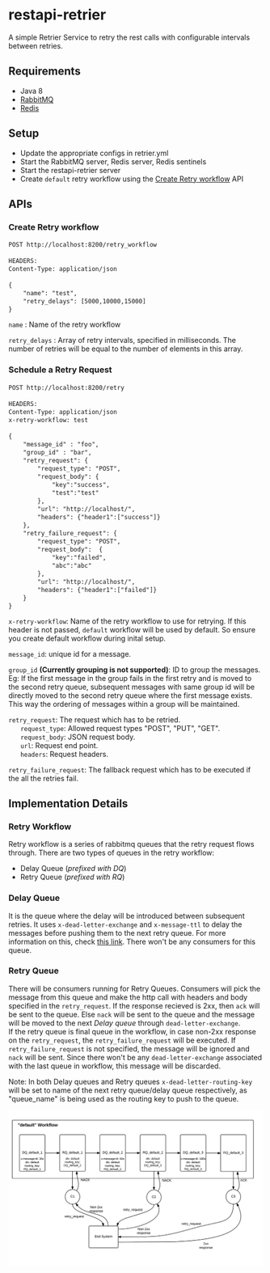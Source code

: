 # restapi-retrier
A simple Retrier Service to retry the rest calls with configurable intervals between retries.

## Requirements
* Java 8
* [RabbitMQ](https://www.rabbitmq.com/download.html)
* [Redis](http://redis.io/topics/quickstart)


## Setup

* Update the appropriate configs in retrier.yml
* Start the RabbitMQ server, Redis server, Redis sentinels
* Start the restapi-retrier server
* Create `default` retry workflow using the [Create Retry workflow](#create-retry-workflow) API


## APIs

### Create Retry workflow

```
POST http://localhost:8200/retry_workflow

HEADERS: 
Content-Type: application/json

{
    "name": "test",
    "retry_delays": [5000,10000,15000]
}
```
`name` : Name of the retry workflow

`retry_delays` : Array of retry intervals, specified in milliseconds. The number of retries will be equal to the number of elements in this array.

### Schedule a Retry Request

```
POST http://localhost:8200/retry

HEADERS: 
Content-Type: application/json
x-retry-workflow: test

{
    "message_id" : "foo",
    "group_id" : "bar",
    "retry_request": {
        "request_type": "POST",
        "request_body": {
            "key":"success",
            "test":"test"
        },
        "url": "http://localhost/",
        "headers": {"header1":["success"]}
    },
    "retry_failure_request": {
        "request_type": "POST",
        "request_body":  {
            "key":"failed",
            "abc":"abc"
        },
        "url": "http://localhost/",
        "headers": {"header1":["failed"]}
    }
}
```

`x-retry-workflow`: Name of the retry workflow to use for retrying. If this header is not passed, `default` workflow will be used by default. So ensure you create default workflow during inital setup.

`message_id`: unique id for a message.

`group_id` **(Currently grouping is not supported)**: ID to group the messages. 
Eg: If the first message in the group fails in the first retry and is moved to the second retry queue, subsequent messages with same group id will be directly moved to the second retry queue where the first message exists. This way the ordering of messages within a group will be maintained. 

`retry_request`: The request which has to be retried.
<br>
&nbsp;&nbsp;&nbsp;&nbsp;&nbsp;&nbsp;`request_type`: Allowed request types "POST", "PUT", "GET".
<br>
&nbsp;&nbsp;&nbsp;&nbsp;&nbsp;&nbsp;`request_body`: JSON request body.
<br>
&nbsp;&nbsp;&nbsp;&nbsp;&nbsp;&nbsp;`url`: Request end point.
<br>
&nbsp;&nbsp;&nbsp;&nbsp;&nbsp;&nbsp;`headers`: Request headers.

`retry_failure_request`: The fallback request which has to be executed if the all the retries fail.


## Implementation Details

### Retry Workflow
Retry workflow is a series of rabbitmq queues that the retry request flows through. 
There are two types of queues in the retry workflow:
* Delay Queue (*prefixed with DQ*)
* Retry Queue (*prefixed with RQ*)

### Delay Queue
It is the queue where the delay will be introduced between subsequent retries. It uses `x-dead-letter-exchange` and `x-message-ttl` to delay the messages before pushing them to the next retry queue. For more information on this, check [this link](http://yuserinterface.com/dev/2013/01/08/how-to-schedule-delay-messages-with-rabbitmq-using-a-dead-letter-exchange/). There won't be any consumers for this queue. 

### Retry Queue
There will be consumers running for Retry Queues. Consumers will pick the message from this queue and make the http call with headers and body specified in the `retry_request`. If the response recieved is 2xx, then `ack` will be sent to the queue. Else `nack` will be sent to the queue and the message will be moved to the next *Delay queue* through `dead-letter-exchange`.
<br>
If the retry queue is final queue in the workflow, in case non-2xx response on the `retry_request`, the `retry_failure_request` will be executed. If `retry_failure_request` is not specified, the message will be ignored and `nack` will be sent. Since there won't be any `dead-letter-exchange` associated with the last queue in workflow, this message will be discarded.



Note: In both Delay queues and Retry queues `x-dead-letter-routing-key` will be set to name of the next retry queue/delay queue respectively, as "queue_name" is being used as the routing key to push to the queue.

![retry_workflow](retry_workflow.png?raw=true)
